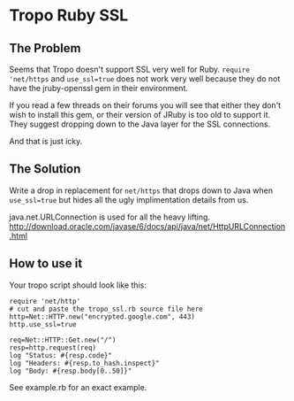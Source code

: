 Tropo Ruby SSL
==============

The Problem
-----------

Seems that Tropo doesn't support SSL very well for Ruby.  `require 'net/https` and `use_ssl=true` does not work very well because they do not have the jruby-openssl gem in their environment.

If you read a few threads on their forums you will see that either they don't wish to install this gem, or their version of JRuby is too old to support it.  They suggest dropping down to the Java layer for the SSL connections.

And that is just icky.


The Solution
------------

Write a drop in replacement for `net/https` that drops down to Java when `use_ssl=true` but hides all the ugly implimentation details from us.

java.net.URLConnection is used for all the heavy lifting.
http://download.oracle.com/javase/6/docs/api/java/net/HttpURLConnection.html


How to use it
-------------

Your tropo script should look like this:

	require 'net/http'
	# cut and paste the tropo_ssl.rb source file here
	http=Net::HTTP.new("encrypted.google.com", 443)
	http.use_ssl=true

	req=Net::HTTP::Get.new("/")
	resp=http.request(req)
	log "Status: #{resp.code}"
	log "Headers: #{resp.to_hash.inspect}"
	log "Body: #{resp.body[0..50]}"

See example.rb for an exact example.


